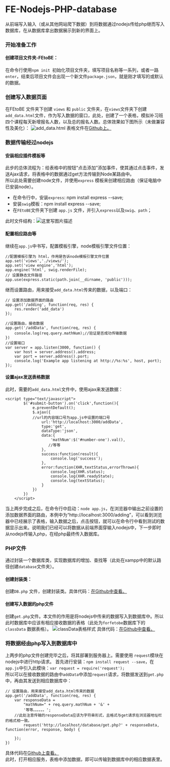 # FE-Nodejs-PHP-database
从前端写入输入（或从其他网站爬下数据）到将数据通过nodejs传给php继而写入数据库，在从数据库拿出数据展示到新的界面上。
### 开始准备工作  
#### 创建项目文件夹-FEtoBE：
在命令行使用`npm init `初始化项目文件夹，填写项目名称等一系列，或者一路`enter`，结束后项目文件会出现一个新文件`package.json`，就是刚才填写的或默认的数据。
### 创建写入数据页面  
在FEtoBE 文件夹下创建 `views` 和 `public` 文件夹，在`views`文件夹下创建`add_data.html`文件，作为写入数据的窗口，此处，创建了一个表格，模拟补习班四个课程每天新增报名人数，以及总的报名人数。总体效果如下图所示（未做兼容性及美化）： ![add_data.html](http://img.blog.csdn.net/20170905211201868?watermark/2/text/aHR0cDovL2Jsb2cuY3Nkbi5uZXQvcGVuZ185/font/5a6L5L2T/fontsize/400/fill/I0JBQkFCMA==/dissolve/70/gravity/SouthEast)
表格文件在[Github上。](https://github.com/FrankWang1991/FE-Nodejs-PHP-database/blob/master/FEfiles/views/ashidd_data.html)  
### 数据传输经过nodejs
#### 安装相应插件模板等
此步的总体流程为：给表格中的按钮“点击添加”添加事件，使其通过点击事件，发送Ajax请求，将表格中的数据通过get方法传输到Node某路由中。  
所以此处需要创建node文件，并使用`express` 模板来创建相应路由（保证电脑中已安装node）。  

- 在命令行中，安装`express`: npm install express --save;  
- 安装`swig`模板：npm install express --save;   
- 在`FEtoBE`文件夹下创建 `app.js` 文件，并引入`express`以及`swig`、`path`；
 
此时文件结构：![这里写图片描述](http://img.blog.csdn.net/20170905212816587?watermark/2/text/aHR0cDovL2Jsb2cuY3Nkbi5uZXQvcGVuZ185/font/5a6L5L2T/fontsize/400/fill/I0JBQkFCMA==/dissolve/70/gravity/SouthEast)    
#### 配置相应路由等
继续在`app.js`中书写，配置模板引擎，node模板引擎文件位置：

```
//配置模板引擎为 html，作用是告诉node模板引擎文件位置  
app.set('views','./views/');
app.set('view engine','html');
app.engine('html', swig.renderFile);
// 设置静态文件路径
app.use(express.static(path.join(__dirname, 'public')));
```
继而设置路由，用来接受`add_data.html`传来的数据，以及端口：

```
// 设置添加数据界面的路由
app.get('/adding', function(req, res) {
	res.render('add_data')
});

//设置路由，接收数据
app.get('/addData', function(req, res) {
	console.log(req.query.mathNum);//验证是否成功传输数据
})
//设置端口
var server = app.listen(3000, function() {
	var host = server.address().address;
	var port = server.address().port;
	console.log('Example app listening at http://%s:%s', host, port);
});
```
#### 设置ajax发送表格数据  
此时，需要的`add_data.html`文件中，使用ajax来发送数据：

```
<script type="text/javascript">
        $('#submit-button').on('click',function(){
            e.preventDefault();
            $.ajax({
            //url的内容端口号为app.js中设置的端口号
                url:'http://localhost:3000/addData',
                type:'get',
                dataType:'json',
                data:{
                    'mathNum':$('#number-one').val(),
                   //等等
                },
                success:function(result){
                    console.log('success');
                },
                error:function(XHR,textStatus,errorThrown){
                    console.log(XHR.status);
                    console.log(XHR.readyState);
                    console.log(textStatus);
                }
            })
        })
    </script>
```
当上两步完成之后，在命令行中启动：`node app.js`，在浏览器中输出之前设置的添加数据界面的路由，本例中为“http://localhost:3000/adding”，可以看到浏览器中已经展示了表格，输入数据之后，点击按钮，就可以在命令行中看到测试的数据显示出来。说明我们已经可以将数据从前端界面穿输入nodejs中，下一步即时从nodejs传输入php，在经php最终传入数据库。  
### PHP文件  
通过封装一个数据库类，实现数据库的增加、查找等（此处在xampp中的默认路径创建`database`文件夹）。
#### 创建封装类：
创建`DB.php`  文件，创建封装类。具体代码：[在Github中查看。](https://github.com/FrankWang1991/FE-Nodejs-PHP-database/blob/master/database/DB.php)
#### 创建写入数据的php文件
创建`get.php`文件。本文件的作用是将nodejs中传来的数据写入到数据库中。所以此时数据库中应该有相应接收数据的表格（此处为`forfetobe`数据库下的`classData` 数据表格）。
![classData表格样式](http://img.blog.csdn.net/20170905234130460?watermark/2/text/aHR0cDovL2Jsb2cuY3Nkbi5uZXQvcGVuZ185/font/5a6L5L2T/fontsize/400/fill/I0JBQkFCMA==/dissolve/70/gravity/SouthEast)
具体代码：[在Github中查看。](https://github.com/FrankWang1991/FE-Nodejs-PHP-database/blob/master/database/get.php)  
### 将数据经由php写入到数据库中
上两步的php文件创建完毕之后，将其部署到服务器上。需要使用 `request`模块在nodejs中进行http请求。
首先进行安装：`npm install request --save`，在`app.js`中引入此模块：`var request = require('request');`  
所以可以在接收数据的路由中`addData`中添加`request`请求，将数据发送到`get.php`中，再由其发送到相应数据库中：

```
// 设置路由，用来接受add_data.html传来的数据
app.get('/addData', function(req, res) {
	var responseData =
		"mathNum=" + req.query.mathNum + '&' +
		'等等。。。。。。';
	//此处注意传输的responseData应该为字符串形式，且格式与get请求在浏览器地址栏的格式相一致。  
		request('http://localhost/database/get.php?' + responseData, function(error, response, body) {

	});
})
```  
具体代码在[Github上查看。](https://github.com/FrankWang1991/FE-Nodejs-PHP-database/blob/master/FEfiles/app.js)  
此时，打开相应服务，表格中添加数据，即可以传输到数据库中的相应数据表里。
